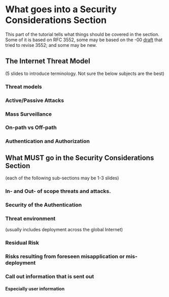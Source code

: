 # What goes into a Security Considerations Section

This part of the tutorial tells what things should be covered in the section. Some of it is based on RFC 3552, some may be based on the -00 [draft](https://tools.ietf.org/html/draft-nir-saag-rfc3552bis-00) that tried to revise 3552; and some may be new.

## The Internet Threat Model
(5 slides to introduce terminology. Not sure the below subjects are the best)
### Threat models
### Active/Passive Attacks
### Mass Surveillance
### On-path vs Off-path
### Authentication and Authorization


## What MUST go in the Security Considerations Section
(each of the following sub-sections may be 1-3 slides)
### In- and Out- of scope threats and attacks.
### Security of the Authentication
### Threat environment
(usually includes deployment across the global Internet)
### Residual Risk
### Risks resulting from foreseen misapplication or mis-deployment
### Call out information that is sent out
#### Especially user information




